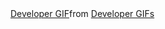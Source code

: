 <div class="tenor-gif-embed" data-postid="23414225" data-share-method="host" data-aspect-ratio="1.20301" data-width="100%"><a href="https://tenor.com/view/developer-gif-23414225">Developer GIF</a>from <a href="https://tenor.com/search/developer-gifs">Developer GIFs</a></div> <script type="text/javascript" async src="https://tenor.com/embed.js"></script>
